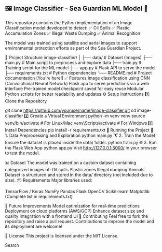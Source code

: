 ## 🖼️ Image Classifier - Sea Guardian ML Model 🌊

This repository contains the Python implementation of an Image Classification model developed to detect: 
✅ Oil Spills
✅ Plastic Accumulation Zones
✅ Illegal Waste Dumping
✅ Animal Recognition

The model was trained using satellite and aerial images to support environmental protection efforts as part of the Sea Guardian Project.

📂 Project Structure
image-classifier/
│
├── data/                 # Dataset (Images)
├── main.py               # Main script to preprocess and explore data
├── train.py              # Training script for the ML model
├── app.py                # Flask API to serve the model
├── requirements.txt      # Python dependencies
└── README.md             # Project documentation (You're here!)
✅ Features
Image classification using CNN (Convolutional Neural Network)
Flask app to serve predictions via a web interface
Pre-trained model checkpoint saved for easy reuse
Modular Python scripts for better readability and updates
⚙️ Setup Instructions
1️⃣ Clone the Repository

git clone https://github.com/yourusername/image-classifier.git
cd image-classifier
2️⃣ Create a Virtual Environment
python -m venv venv
source venv/bin/activate  # For Linux/Mac
venv\Scripts\activate     # For Windows
3️⃣ Install Dependencies
pip install -r requirements.txt
🚀 Running the Project
🔄 1. Data Preprocessing and Exploration
python main.py
🏋️ 2. Train the Model
Ensure the dataset is placed inside the data/ folder.
python train.py
🌐 3. Run the Flask Web App
python app.py
Visit http://127.0.0.1:5000/ in your browser to test the model.

📊 Dataset
The model was trained on a custom dataset containing categorized images of:
Oil spills
Plastic zones
Illegal dumping
Animals
Dataset is structured and stored in the data/ directory (not included due to size).
📦 Requirements
Major libraries used:

TensorFlow / Keras
NumPy
Pandas
Flask
OpenCV
Scikit-learn
Matplotlib
(Complete list in requirements.txt)

🌟 Future Improvements
Model optimization for real-time predictions
Deployment on cloud platforms (AWS/GCP)
Enhance dataset size and quality
Integration with a frontend UI
🤝 Contributing
Feel free to fork the repository and raise a pull request. Contributions to improve the model and its deployment are welcome!

📝 License
This project is licensed under the MIT License.










Search
